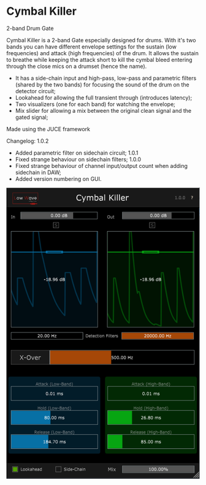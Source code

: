 # Cymbal Killer
2-band Drum Gate

Cymbal Killer is a 2-band Gate especially designed for drums. 
With it's two bands you can have different envelope settings for the sustain (low frequencies) and attack (high frequencies) of the drum.
It allows the sustain to breathe while keeping the attack short to kill the cymbal bleed entering through the close mics on a drumset (hence the name).

- It has a side-chain input and high-pass, low-pass and parametric filters (shared by the two bands) for focusing the sound of the drum on the detector circuit;
- Lookahead for allowing the full transient through (introduces latency);
- Two visualizers (one for each band) for watching the envelope;
- Mix slider for allowing a mix between the original clean signal and the gated signal;

Made using the JUCE framework

Changelog:
1.0.2
- Added parametric filter on sidechain circuit;
1.0.1
- Fixed strange behaviour on sidechain filters;
1.0.0 
- Fixed strange behaviour of channel input/output count when adding sidechain in DAW;
- Added version numbering on GUI.

![Screenshot](cymbalkiller2.png)
